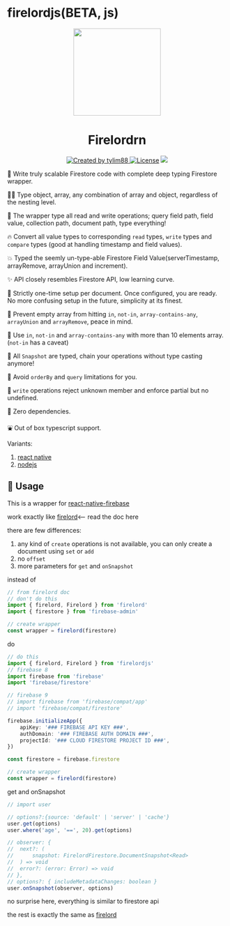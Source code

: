 <!-- markdownlint-disable MD010 -->
<!-- markdownlint-disable MD033 -->

# firelordjs(BETA, js)

<center>
 <a href="https://github.com/tylim88/Firelord/blob/main/img/ozai.png" rel="nofollow"><img src="https://raw.githubusercontent.com/tylim88/Firelord/main/img/ozai.png" width="200px" align="center" /></a>
  <h1 align="center">Firelordrn</h1>
</center>

<center>
<a href="https://www.npmjs.com/package/firelordjs" rel="nofollow"><img src="https://img.shields.io/npm/v/firelordjs" alt="Created by tylim88">
<a href="https://github.com/tylim88/firelordjs/blob/main/LICENSE" rel="nofollow"><img src="https://img.shields.io/github/license/tylim88/firelordjs" alt="License"></a>
<a href="https://github.com/tylim88/firelordjs/pulls" rel="nofollow"><img src="https://img.shields.io/badge/PRs-welcome-brightgreen.svg?style=flat-square"></a>
</center>

🐤 Write truly scalable Firestore code with complete deep typing Firestore wrapper.

💪🏻 Type object, array, any combination of array and object, regardless of the nesting level.

🚀 The wrapper type all read and write operations; query field path, field value, collection path, document path, type everything!

🔥 Convert all value types to corresponding `read` types, `write` types and `compare` types (good at handling timestamp and field values).

💥 Typed the seemly un-type-able Firestore Field Value(serverTimestamp, arrayRemove, arrayUnion and increment).

✨ API closely resembles Firestore API, low learning curve.

🌈 Strictly one-time setup per document. Once configured, you are ready. No more confusing setup in the future, simplicity at its finest.

🍡 Prevent empty array from hitting `in`, `not-in`, `array-contains-any`, `arrayUnion` and `arrayRemove`, peace in mind.

🍧 Use `in`, `not-in` and `array-contains-any` with more than 10 elements array. (`not-in` has a caveat)

🥙 All `Snapshot` are typed, chain your operations without type casting anymore!

🍹 Avoid `orderBy` and `query` limitations for you.

🍁 `write` operations reject unknown member and enforce partial but no undefined.

🦊 Zero dependencies.

⛲️ Out of box typescript support.

Variants:

1. [react native](https://www.npmjs.com/package/firelordrn)
2. [nodejs](https://www.npmjs.com/package/firelord)

## 🦙 Usage

This is a wrapper for [react-native-firebase](https://www.npmjs.com/package/react-native-firebase)

work exactly like [firelord](https://github.com/tylim88/Firelord)<-- read the doc here

there are few differences:

1. any kind of `create` operations is not available, you can only create a document using `set` or `add`
2. no `offset`
3. more parameters for `get` and `onSnapshot`

instead of

```ts
// from firelord doc
// don't do this
import { firelord, Firelord } from 'firelord'
import { firestore } from 'firebase-admin'

// create wrapper
const wrapper = firelord(firestore)
```

do

```ts
// do this
import { firelord, Firelord } from 'firelordjs'
// firebase 8
import firebase from 'firebase'
import 'firebase/firestore'

// firebase 9
// import firebase from 'firebase/compat/app'
// import 'firebase/compat/firestore'

firebase.initializeApp({
	apiKey: '### FIREBASE API KEY ###',
	authDomain: '### FIREBASE AUTH DOMAIN ###',
	projectId: '### CLOUD FIRESTORE PROJECT ID ###',
})

const firestore = firebase.firestore

// create wrapper
const wrapper = firelord(firestore)
```

get and onSnapshot

```ts
// import user

// options?:{source: 'default' | 'server' | 'cache'}
user.get(options)
user.where('age', '==', 20).get(options)

// observer: {
// 	next?: (
// 		snapshot: FirelordFirestore.DocumentSnapshot<Read>
// 	) => void
// 	error?: (error: Error) => void
// },
// options?: { includeMetadataChanges: boolean }
user.onSnapshot(observer, options)
```

no surprise here, everything is similar to firestore api

the rest is exactly the same as [firelord](https://github.com/tylim88/Firelord)
